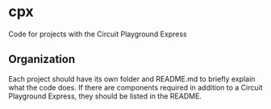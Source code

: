 # cpx
Code for projects with the Circuit Playground Express

## Organization

Each project should have its own folder and README.md to briefly explain what the code does. If there are components required in addition to a Circuit Playground Express, they should be listed in the README.